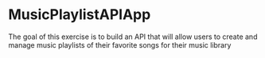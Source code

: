 # MusicPlaylistAPIApp
The goal of this exercise is to build an API that will allow users to create and manage music playlists of their favorite songs for their music library
